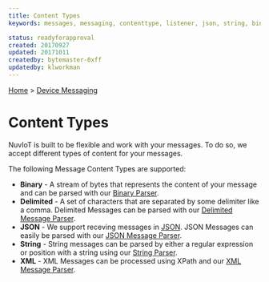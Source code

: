 ```yaml
---
title: Content Types
keywords: messages, messaging, contenttype, listener, json, string, binary, xml, delimited

status: readyforapproval
created: 20170927
updated: 20171011
createdby: bytemaster-0xff
updatedby: klworkman
---
```

[Home](../Index.md) > [Device Messaging](Index.md)

# Content Types

NuvIoT is built to be flexible and work with your messages.  To do so, we accept different types 
of content for your messages.

The following Message Content Types are supported:

* **Binary** - A stream of bytes that represents the content of your message and can be parsed with our [Binary Parser](./Parsing/ParsingBinaryMessages.md).
* **Delimited** - A set of characters that are separated by some delimiter like a comma.  Delimited Messages can be parsed with our [Delimited Message Parser](./Parsing/ParsingDelimitedMessage.md).
* **JSON** - We support receving messages in [JSON](https://en.wikipedia.org/wiki/JSON).  JSON Messages can easily be parsed with our [JSON Message Parser](./Parsing/ParsingJsonMessage.md).
* **String** - String messages can be parsed by either a regular expression or position with a string using our [String Parser](./Parsing/ParsingStringMessage.md).
* **XML** - XML Messages can be processed using XPath and our [XML Message Parser](./Parsing/ParsingXmlMessage.md).
